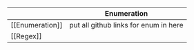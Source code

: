 
|                 | Enumeration                           |
| --------------- | ------------------------------------- |
| [[Enumeration]] | put all github links for enum in here |
| [[Regex]]       |                                       |

